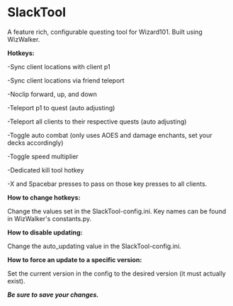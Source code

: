 # SlackTool
A feature rich, configurable questing tool for Wizard101. Built using WizWalker.

**Hotkeys:**

-Sync client locations with client p1

-Sync client locations via friend teleport

-Noclip forward, up, and down

-Teleport p1 to quest (auto adjusting)

-Teleport all clients to their respective quests (auto adjusting)

-Toggle auto combat (only uses AOES and damage enchants, set your decks accordingly)

-Toggle speed multiplier

-Dedicated kill tool hotkey

-X and Spacebar presses to pass on those key presses to all clients.


**How to change hotkeys:**

Change the values set in the SlackTool-config.ini. Key names can be found in WizWalker's constants.py.


**How to disable updating:**

Change the auto_updating value in the SlackTool-config.ini.


**How to force an update to a specific version:**

Set the current version in the config to the desired version (it must actually exist).


***Be sure to save your changes.***

